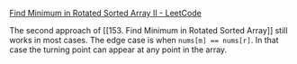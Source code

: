 [Find Minimum in Rotated Sorted Array II - LeetCode](https://leetcode.com/problems/find-minimum-in-rotated-sorted-array-ii/description/)

The second approach of [[153. Find Minimum in Rotated Sorted Array]] still works in most cases. The edge case is when `nums[m] == nums[r]`. In that case the turning point can appear at any point in the array. 